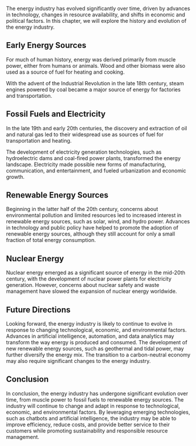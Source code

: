 

The energy industry has evolved significantly over time, driven by advances in technology, changes in resource availability, and shifts in economic and political factors. In this chapter, we will explore the history and evolution of the energy industry.

Early Energy Sources
--------------------

For much of human history, energy was derived primarily from muscle power, either from humans or animals. Wood and other biomass were also used as a source of fuel for heating and cooking.

With the advent of the Industrial Revolution in the late 18th century, steam engines powered by coal became a major source of energy for factories and transportation.

Fossil Fuels and Electricity
----------------------------

In the late 19th and early 20th centuries, the discovery and extraction of oil and natural gas led to their widespread use as sources of fuel for transportation and heating.

The development of electricity generation technologies, such as hydroelectric dams and coal-fired power plants, transformed the energy landscape. Electricity made possible new forms of manufacturing, communication, and entertainment, and fueled urbanization and economic growth.

Renewable Energy Sources
------------------------

Beginning in the latter half of the 20th century, concerns about environmental pollution and limited resources led to increased interest in renewable energy sources, such as solar, wind, and hydro power. Advances in technology and public policy have helped to promote the adoption of renewable energy sources, although they still account for only a small fraction of total energy consumption.

Nuclear Energy
--------------

Nuclear energy emerged as a significant source of energy in the mid-20th century, with the development of nuclear power plants for electricity generation. However, concerns about nuclear safety and waste management have slowed the expansion of nuclear energy worldwide.

Future Directions
-----------------

Looking forward, the energy industry is likely to continue to evolve in response to changing technological, economic, and environmental factors. Advances in artificial intelligence, automation, and data analytics may transform the way energy is produced and consumed. The development of new renewable energy sources, such as geothermal and tidal power, may further diversify the energy mix. The transition to a carbon-neutral economy may also require significant changes to the energy industry.

Conclusion
----------

In conclusion, the energy industry has undergone significant evolution over time, from muscle power to fossil fuels to renewable energy sources. The industry will continue to change and adapt in response to technological, economic, and environmental factors. By leveraging emerging technologies, such as chatbots and artificial intelligence, the industry may be able to improve efficiency, reduce costs, and provide better service to their customers while promoting sustainability and responsible resource management.
